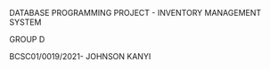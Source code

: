 DATABASE PROGRAMMING PROJECT - INVENTORY MANAGEMENT SYSTEM

GROUP D

BCSC01/0019/2021- JOHNSON KANYI
